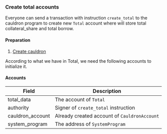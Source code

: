 ### Create total accounts

Everyone can send a transaction with instruction `create_total` to the cauldron program to create new `Total` account where will store total collateral_share and total borrow.

#### Preparation
1. [Create cauldron](./01-create-cauldron.md)

According to what we have in Total, we need the following accounts to initialize it.
#### Accounts

| Field  | Description |
| ------------- | ------------- |
| total_data  | The account of `Total`  |
| authority  | Signer of `create_total` instruction |
| cauldron_account  | Already created account of `CauldronAccount` |
| system_program | The address of `SystemProgram` |